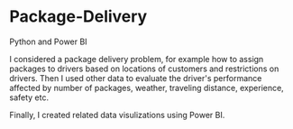 # Package-Delivery
Python and Power BI

I considered a package delivery problem, for example how to assign packages to drivers based on locations of customers and restrictions on drivers. Then I used other data to evaluate the driver's performance affected by number of packages, weather, traveling distance, experience, safety etc. 

Finally, I created related data visulizations using Power BI. 
